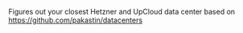 Figures out your closest Hetzner and UpCloud data center based on https://github.com/pakastin/datacenters
